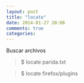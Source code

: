 ```yaml
---
layout: post
title: "locate"
date: 2014-01-27 20:08
comments: true
categories: 
---
```

Buscar archivos 

>$ locate parida.txt

>$ locate firefox/plugins

